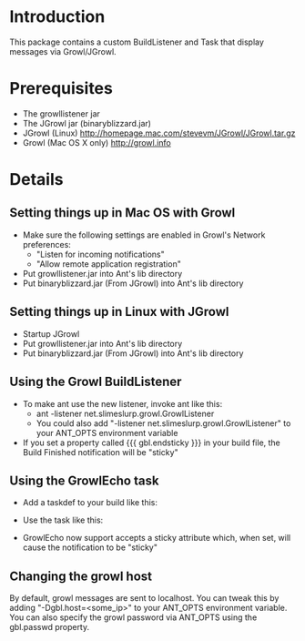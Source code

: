 # Introduction #

This package contains a custom BuildListener and Task that display messages via Growl/JGrowl.

# Prerequisites #

  * The growllistener jar
  * The JGrowl jar (binaryblizzard.jar)
  * JGrowl (Linux) http://homepage.mac.com/stevevm/JGrowl/JGrowl.tar.gz
  * Growl (Mac OS X only) http://growl.info


# Details #

## Setting things up in Mac OS with Growl ##

  * Make sure the following settings are enabled in Growl's Network preferences:
    * "Listen for incoming notifications"
    * "Allow remote application registration"
  * Put growllistener.jar into Ant's lib directory
  * Put binaryblizzard.jar (From JGrowl) into Ant's lib directory
    
## Setting things up in Linux with JGrowl ##

  * Startup JGrowl
  * Put growllistener.jar into Ant's lib directory
  * Put binaryblizzard.jar (From JGrowl) into Ant's lib directory


## Using the Growl BuildListener ##

  * To make ant use the new listener, invoke ant like this:
    * ant -listener net.slimeslurp.growl.GrowlListener
    * You could also add "-listener net.slimeslurp.growl.GrowlListener" to your ANT_OPTS environment variable
  * If you set a property called {{{ gbl.endsticky }}} in your build file, the Build Finished notification will be "sticky"

## Using the GrowlEcho task ##

  * Add a taskdef to your build like this:

    <taskdef name="growl" classname="net.slimeslurp.growl.GrowlEcho"/>

  * Use the task like this:
    <growl message="The message"/>

  * GrowlEcho now support accepts a sticky attribute which, when set, will cause the notification to be "sticky"
  
## Changing the growl host ##

By default, growl messages are sent to localhost.  You can tweak this by adding "-Dgbl.host=<some_ip>" to your ANT_OPTS environment variable.  You can also specify the growl password via ANT_OPTS using the gbl.passwd property.